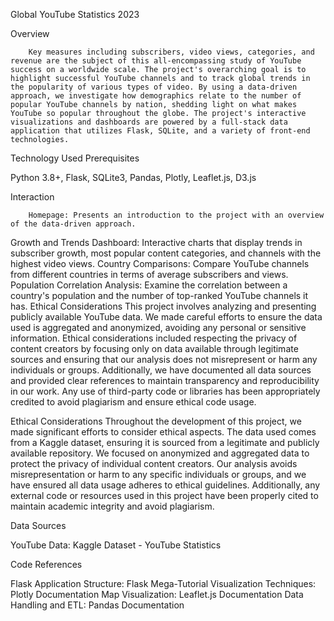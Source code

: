 Global YouTube Statistics 2023


Overview
        
        Key measures including subscribers, video views, categories, and revenue are the subject of this all-encompassing study of YouTube success on a worldwide scale. The project's overarching goal is to highlight successful YouTube channels and to track global trends in the popularity of various types of video. By using a data-driven approach, we investigate how demographics relate to the number of popular YouTube channels by nation, shedding light on what makes YouTube so popular throughout the globe. The project's interactive visualizations and dashboards are powered by a full-stack data application that utilizes Flask, SQLite, and a variety of front-end technologies.

Technology Used
Prerequisites

Python 3.8+,
Flask,
SQLite3,
Pandas,
Plotly,
Leaflet.js,
D3.js

Interaction

        Homepage: Presents an introduction to the project with an overview of the data-driven approach.
Growth and Trends Dashboard: Interactive charts that display trends in subscriber growth, most popular content categories, and channels with the highest video views.
Country Comparisons: Compare YouTube channels from different countries in terms of average subscribers and views.
Population Correlation Analysis: Examine the correlation between a country's population and the number of top-ranked YouTube channels it has.
Ethical Considerations
This project involves analyzing and presenting publicly available YouTube data. We made careful efforts to ensure the data used is aggregated and anonymized, avoiding any personal or sensitive information. Ethical considerations included respecting the privacy of content creators by focusing only on data available through legitimate sources and ensuring that our analysis does not misrepresent or harm any individuals or groups. Additionally, we have documented all data sources and provided clear references to maintain transparency and reproducibility in our work. Any use of third-party code or libraries has been appropriately credited to avoid plagiarism and ensure ethical code usage.

Ethical Considerations
Throughout the development of this project, we made significant efforts to consider ethical aspects. The data used comes from a Kaggle dataset, ensuring it is sourced from a legitimate and publicly available repository. We focused on anonymized and aggregated data to protect the privacy of individual content creators. Our analysis avoids misrepresentation or harm to any specific individuals or groups, and we have ensured all data usage adheres to ethical guidelines. Additionally, any external code or resources used in this project have been properly cited to maintain academic integrity and avoid plagiarism.

Data Sources

YouTube Data: Kaggle Dataset - YouTube Statistics

Code References

Flask Application Structure: Flask Mega-Tutorial
Visualization Techniques: Plotly Documentation
Map Visualization: Leaflet.js Documentation
Data Handling and ETL: Pandas Documentation
